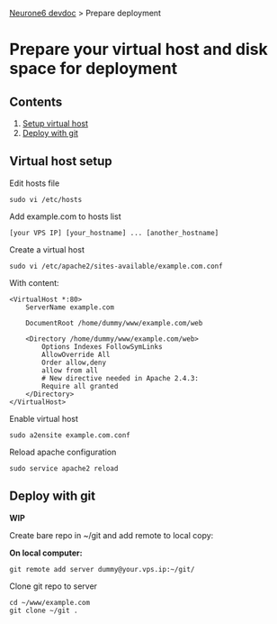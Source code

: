 [Neurone6 devdoc](../README.md) &gt; Prepare deployment

# Prepare your virtual host and disk space for deployment


## Contents

1. [Setup virtual host](#a_virtual_host)
1. [Deploy with git](#a_git_deploy)


<a name="a_virtual_host"></a>
## Virtual host setup

Edit hosts file

```
sudo vi /etc/hosts
```

Add example.com to hosts list

```
[your VPS IP] [your_hostname] ... [another_hostname]
```

Create a virtual host

```
sudo vi /etc/apache2/sites-available/example.com.conf
```

With content:

```
<VirtualHost *:80>
    ServerName example.com

    DocumentRoot /home/dummy/www/example.com/web

    <Directory /home/dummy/www/example.com/web>
        Options Indexes FollowSymLinks
        AllowOverride All
        Order allow,deny
        allow from all
        # New directive needed in Apache 2.4.3:
        Require all granted
    </Directory>
</VirtualHost>
```

Enable virtual host

```
sudo a2ensite example.com.conf
```

Reload apache configuration

```
sudo service apache2 reload
```


<a name="a_git_deploy"></a>
## Deploy with git

__**WIP**__

Create bare repo in ~/git and add remote to local copy:

**On local computer:**

```
git remote add server dummy@your.vps.ip:~/git/
```

Clone git repo to server

```
cd ~/www/example.com
git clone ~/git .
```
